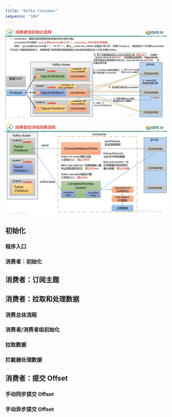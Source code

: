 ```yaml
---
title: "Kafka Consumer"
sequence: "104"
---
```


![](/assets/images/kafka/src/kafka-src-consumer-001.png)

![](/assets/images/kafka/src/kafka-src-consumer-002.png)

## 初始化

### 程序入口

### 消费者：初始化

## 消费者：订阅主题

## 消费者：拉取和处理数据

### 消费总体流程

### 消费者/消费者组初始化

### 拉取数据

### 拦截器处理数据

## 消费者：提交 Offset

### 手动同步提交 Offset

### 手动异步提交 Offset

